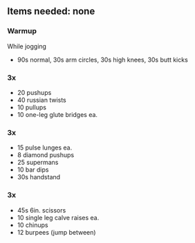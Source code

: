 ## Items needed: none

### Warmup
While jogging
- 90s normal, 30s arm circles, 30s high knees, 30s butt kicks

### 3x
- 20 pushups
- 40 russian twists
- 10 pullups
- 10 one-leg glute bridges ea.

### 3x
- 15 pulse lunges ea.
- 8 diamond pushups
- 25 supermans
- 10 bar dips
- 30s handstand

### 3x
- 45s 6in. scissors
- 10 single leg calve raises ea.
- 10 chinups
- 12 burpees (jump between)